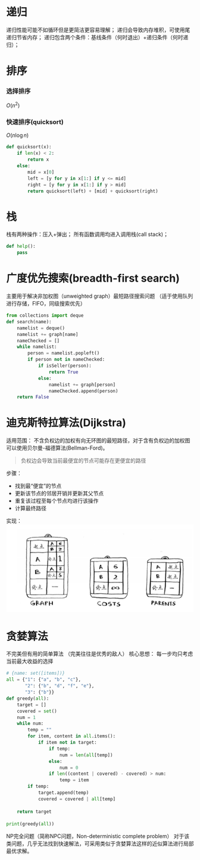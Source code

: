 # 递归
递归性能可能不如循环但是更简洁更容易理解；
递归会导致内存堆积，可使用尾递归节省内存；
递归包含两个条件：基线条件（何时退出）+递归条件（何时递归）；

# 排序
### 选择排序
$O(n^2)$
### 快速排序(quicksort)
$O(n\log n)$
```py
def quicksort(x):
    if len(x) < 2:
        return x
    else:
        mid = x[0]
        left = [y for y in x[1:] if y <= mid]
        right = [y for y in x[1:] if y > mid]
        return quicksort(left) + [mid] + quicksort(right)
```
# 栈
栈有两种操作：压入+弹出；
所有函数调用均进入调用栈(call stack)；

```py
def help():
    pass
```

# 广度优先搜索(breadth-first search)
主要用于解决非加权图（unweighted graph）最短路径搜索问题
（适于使用队列进行存储，FIFO，同级搜索优先）
```py
from collections import deque
def search(name):
    namelist = deque()
    namelist += graph[name]
    nameChecked = []
    while namelist:
        person = namelist.popleft()
        if person not in nameChecked:
            if isSeller(person):
                return True
            else:
                namelist += graph[person]
                nameChecked.append(person)
    return False
```

# 迪克斯特拉算法(Dijkstra)
适用范围：
不含负权边的加权有向无环图的最短路径，对于含有负权边的加权图可以使用贝尔曼-福德算法(Bellman-Ford)。

> 负权边会导致当前最便宜的节点可能存在更便宜的路径

步骤：
+ 找到最“便宜”的节点
+ 更新该节点的邻居开销并更新其父节点
+ 重复该过程至每个节点均进行该操作
+ 计算最终路径

实现：
![](Algorithm_images/Dijkstra.png)

# 贪婪算法
不完美但有用的简单算法 （完美往往是优秀的敌人）
核心思想： 每一步均只考虑当前最大收益的选择
```py
# {name: set([items])}
all = {"1": {"a", "b", "c"},
       "2": {"b", "d", "f", "e"},
       "3": {"b"}}
def greedy(all):
    target = []
    covered = set()
    num = 1
    while num:
        temp = ""
        for item, content in all.items():
            if item not in target:
                if temp:
                    num = len(all[temp])
                else:
                    num = 0
                if len((content | covered) - covered) > num:
                    temp = item
        if temp:
            target.append(temp)
            covered = covered | all[temp]
        
    return target

print(greedy(all))
```
NP完全问题（简称NPC问题，Non-deterministic complete problem）
对于该类问题，几乎无法找到快速解法，可采用类似于贪婪算法这样的近似算法进行局部最优求解。


